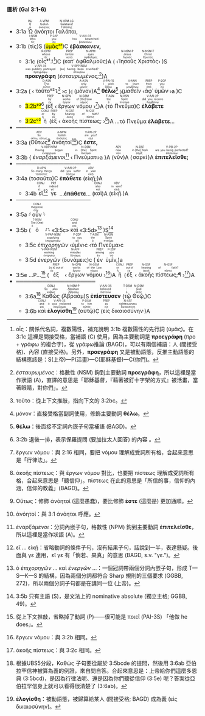 #### 圖析 (Gal 3:1-6)

- <rt>3:1a</rt> <RUBY><ruby><ruby>Ὦ<rt>ὦ</rt></ruby><rt>O</rt></ruby><rt>INJ</rt></RUBY> <RUBY><ruby><ruby>ἀνόητοι<rt>ἀνόητος</rt></ruby><rt>foolish</rt></ruby><rt>A-VPM</rt></RUBY> <RUBY><ruby><ruby>Γαλάται,<rt>Γαλάτης</rt></ruby><rt>Galatians!</rt></ruby><rt>N-VPM-LG</rt></RUBY> 
- <rt>3:1b</rt> (<RUBY><ruby><ruby>τίς<rt>τίς</rt></ruby><rt>Who</rt></ruby><rt>I-NSM</rt></RUBY>)S (<RUBY><ruby><ruby><mark>ὑμᾶς°¹</mark><rt>σύ</rt></ruby><rt>you</rt></ruby><rt>P-2AP</rt></RUBY>)C <RUBY><ruby><ruby><strong>ἐβάσκανεν,</strong><rt>βασκαίνω</rt></ruby><rt>has bewitched</rt></ruby><rt>V-AAI-3S</rt></RUBY>
	- <rt>3:1c</rt> (<RUBY><ruby><ruby>οἷς°¹⮥<rt>ὅς</rt></ruby><rt>whose</rt></ruby><rt>R-DPM</rt></RUBY>[^1])C (<RUBY><ruby><ruby>κατ᾽<rt>κατά</rt></ruby><rt>before</rt></ruby><rt>PREP</rt></RUBY> <RUBY><ruby><ruby>ὀφθαλμοὺς<rt>ὀφθαλμός</rt></ruby><rt>eyes</rt></ruby><rt>N-APM</rt></RUBY>)A ( ‹<RUBY><ruby><ruby>Ἰησοῦς<rt>Ἰησοῦς</rt></ruby><rt>Jesus</rt></ruby><rt>N-NSM-P</rt></RUBY> <RUBY><ruby><ruby>Χριστὸς<rt>Χριστός</rt></ruby><rt>Christ</rt></ruby><rt>N-NSM-T</rt></RUBY>› )S <RUBY><ruby><ruby><strong>προεγράφη</strong><rt>προγράφω</rt></ruby><rt>was publicly portrayed</rt></ruby><rt>V-API-3S</rt></RUBY> (<RUBY><ruby><ruby><em>ἐσταυρωμένος;</em><rt>σταυρόω</rt></ruby><rt>[as] having been crucified?</rt></ruby><rt>V-RPP-NSM</rt></RUBY>[^2])A
- <rt>3:2a</rt> ( ‹ <RUBY><ruby><ruby>τοῦτο°²⮧<rt>οὗτος</rt></ruby><rt>This</rt></ruby><rt>D-ASN</rt></RUBY>[^3] ›c )⦇ (<RUBY><ruby><ruby>μόνον<rt>μόνος</rt></ruby><rt>only</rt></ruby><rt>A-ASN</rt></RUBY>)A[^4] <RUBY><ruby><ruby><strong>θέλω</strong><rt>θέλω</rt></ruby><rt>I wish</rt></ruby><rt>V-PAI-1S</rt></RUBY>[^5] ⦈(<RUBY><ruby><ruby><em>μαθεῖν</em><rt>μανθάνω</rt></ruby><rt>to learn</rt></ruby><rt>V-AAN</rt></RUBY> ‹<RUBY><ruby><ruby>ἀφ᾽<rt>ἀπό</rt></ruby><rt>from</rt></ruby><rt>PREP</rt></RUBY> <RUBY><ruby><ruby>ὑμῶν·<rt>σύ</rt></ruby><rt>you</rt></ruby><rt>P-2GP</rt></RUBY>›a )C 
	- <rt><mark>3:2b°²</mark></rt>[^6] (<RUBY><ruby><ruby>ἐξ<rt>ἐκ</rt></ruby><rt>by</rt></ruby><rt>PREP</rt></RUBY> ‹ <RUBY><ruby><ruby>ἔργων<rt>ἔργον</rt></ruby><rt>works</rt></ruby><rt>N-GPN</rt></RUBY> <RUBY><ruby><ruby>νόμου<rt>νόμος</rt></ruby><rt>of [the] Law</rt></ruby><rt>N-GSM</rt></RUBY> ›[^7])A (<RUBY><ruby><ruby>τὸ<rt>ὁ</rt></ruby><rt>the</rt></ruby><rt>T-ASN</rt></RUBY> <RUBY><ruby><ruby>Πνεῦμα<rt>πνεῦμα</rt></ruby><rt>Spirit</rt></ruby><rt>N-ASN</rt></RUBY>)C <RUBY><ruby><ruby><strong>ἐλάβετε</strong><rt>λαμβάνω</rt></ruby><rt>did you receive</rt></ruby><rt>V-AAI-2P</rt></RUBY> 
	- <rt><mark>3:2c°²</mark></rt> <RUBY><ruby><ruby>ἢ<rt>ἤ</rt></ruby><rt>or</rt></ruby><rt>CONJ</rt></RUBY> (<RUBY><ruby><ruby>ἐξ<rt>ἐκ</rt></ruby><rt>by</rt></ruby><rt>PREP</rt></RUBY> ‹ <RUBY><ruby><ruby>ἀκοῆς<rt>ἀκοή</rt></ruby><rt>hearing</rt></ruby><rt>N-GSF</rt></RUBY> <RUBY><ruby><ruby>πίστεως;<rt>πίστις</rt></ruby><rt>of faith?</rt></ruby><rt>N-GSF</rt></RUBY> ›[^8])A ...τὸ Πνεῦμα **ἐλάβετε**...
- ——————————————
- <rt>3:3a</rt> (<RUBY><ruby><ruby>Οὕτως<rt>οὕτω, οὕτως</rt></ruby><rt>So</rt></ruby><rt>ADV</rt></RUBY>[^9] <RUBY><ruby><ruby>ἀνόητοί<rt>ἀνόητος</rt></ruby><rt>foolish</rt></ruby><rt>A-NPM</rt></RUBY>[^10])C <RUBY><ruby><ruby><strong>ἐστε,</strong><rt>εἰμί</rt></ruby><rt>are you?</rt></ruby><rt>V-PAI-2P</rt></RUBY> 
- <rt>3:3b</rt> { <RUBY><ruby><ruby><em>ἐναρξάμενοι</em><rt>ἐνάρχομαι</rt></ruby><rt>Having begun</rt></ruby><rt>V-ADP-NPM</rt></RUBY>[^11] ‹ <RUBY><ruby><ruby>Πνεύματι<rt>πνεῦμα</rt></ruby><rt>in [the] Spirit</rt></ruby><rt>N-DSN</rt></RUBY >›a }A (<RUBY><ruby><ruby>νῦν<rt>νῦν</rt></ruby><rt>now</rt></ruby><rt>ADV</rt></RUBY>)A (<RUBY><ruby><ruby>σαρκὶ<rt>σάρξ</rt></ruby><rt>in [the] flesh</rt></ruby><rt>N-DSF</rt></RUBY>)A <RUBY><ruby><ruby><strong>ἐπιτελεῖσθε;</strong><rt>ἐπιτελέω</rt></ruby><rt>are you being perfected?</rt></ruby><rt>V-PEI-2P</rt></RUBY>
- ——————————————
- <rt>3:4a</rt> (<RUBY><ruby><ruby>τοσαῦτα<rt>τοσοῦτος</rt></ruby><rt>So many things</rt></ruby><rt>D-APN</rt></RUBY>)C <RUBY><ruby><ruby><strong>ἐπάθετε</strong><rt>πάσχω</rt></ruby><rt>did you suffer</rt></ruby><rt>V-AAI-2P</rt></RUBY> (<RUBY><ruby><ruby>εἰκῇ;<rt>εἰκῇ</rt></ruby><rt>in vain</rt></ruby><rt>ADV</rt></RUBY>)A
	- <rt>3:4b</rt> <RUBY><ruby><ruby>εἴ<rt>εἰ</rt></ruby><rt>if</rt></ruby><rt>CONJ</rt></RUBY>[^12] <RUBY><ruby><ruby>γε<rt>γέ</rt></ruby><rt>indeed</rt></ruby><rt>PRT</rt></RUBY> ...<strong>ἐπάθετε</strong>... (<RUBY><ruby><ruby>καὶ<rt>καί</rt></ruby><rt>also</rt></ruby><rt>CONJ</rt></RUBY>)A (<RUBY><ruby><ruby>εἰκῇ.<rt>εἰκῇ</rt></ruby><rt>in vain?</rt></ruby><rt>ADV</rt></RUBY>)A
- ——————————————
- <rt>3:5a</rt> ⸉<RUBY><ruby><ruby>οὖν<rt>οὖν</rt></ruby><rt>therefore</rt></ruby><rt>CONJ</rt></RUBY>⸊
- <rt>3:5b</rt> (<RUBY><ruby><ruby>ὁ<rt>ὁ</rt></ruby><rt>The [One]</rt></ruby><rt>T-NSM</rt></RUBY> ⸉⸊ «<rt>3:5c</rt>» <RUBY><ruby><ruby>καὶ<rt>καί</rt></ruby><rt>and</rt></ruby><rt>CONJ</rt></RUBY> «<rt>3:5d</rt>»[^13] )S[^14]
	- <rt>3:5c</rt> <RUBY><ruby><ruby><em>ἐπιχορηγῶν</em><rt>ἐπιχορηγέω</rt></ruby><rt>supplying</rt></ruby><rt>V-PAP-NSM</rt></RUBY> ‹<RUBY><ruby><ruby>ὑμῖν<rt>σύ</rt></ruby><rt>to you</rt></ruby><rt>P-2DP</rt></RUBY>›c ‹<RUBY><ruby><ruby>τὸ<rt>ὁ</rt></ruby><rt>the</rt></ruby><rt>T-ASN</rt></RUBY> <RUBY><ruby><ruby>Πνεῦμα<rt>πνεῦμα</rt></ruby><rt>Spirit</rt></ruby><rt>N-ASN</rt></RUBY>›c 
	- <rt>3:5d</rt> <RUBY><ruby><ruby><em>ἐνεργῶν</em><rt>ἐνεργέω</rt></ruby><rt>working</rt></ruby><rt>V-PAP-NSM</rt></RUBY> (<RUBY><ruby><ruby>δυνάμεις<rt>δύναμις</rt></ruby><rt>miracles</rt></ruby><rt>N-APF</rt></RUBY>)c (<RUBY><ruby><ruby>ἐν<rt>ἐν</rt></ruby><rt>among</rt></ruby><rt>PREP</rt></RUBY> <RUBY><ruby><ruby>ὑμῖν,<rt>σύ</rt></ruby><rt>you</rt></ruby><rt>P-2DP</rt></RUBY>)a
- <rt>3:5e</rt> ...P...[^15] (<RUBY><ruby><ruby>ἐξ<rt>ἐκ</rt></ruby><rt>[is it] out of</rt></ruby><rt>PREP</rt></RUBY> ‹ <RUBY><ruby><ruby>ἔργων<rt>ἔργον</rt></ruby><rt>works</rt></ruby><rt>N-GPN</rt></RUBY> <RUBY><ruby><ruby>νόμου<rt>νόμος</rt></ruby><rt>of the Law</rt></ruby><rt>N-GSM</rt></RUBY> ›[^16])A <RUBY><ruby><ruby>ἢ<rt>ἤ</rt></ruby><rt>or</rt></ruby><rt>CONJ</rt></RUBY> (<RUBY><ruby><ruby>ἐξ<rt>ἐκ</rt></ruby><rt>out of</rt></ruby><rt>PREP</rt></RUBY> ‹ <RUBY><ruby><ruby>ἀκοῆς<rt>ἀκοή</rt></ruby><rt>hearing</rt></ruby><rt>N-GSF</rt></RUBY> <RUBY><ruby><ruby>πίστεως;¶<rt>πίστις</rt></ruby><rt>of faith?</rt></ruby><rt>N-GSF</rt></RUBY> ›[^17])A
- ═════════════════════
	- <rt>3:6a</rt>[^18] <RUBY><ruby><ruby>Καθὼς<rt>καθώς</rt></ruby><rt>So also</rt></ruby><rt>CONJ</rt></RUBY> (<RUBY><ruby><ruby>Ἀβραὰμ<rt>Ἀβραάμ</rt></ruby><rt>Abraham</rt></ruby><rt>N-NSM-P</rt></RUBY>)S <RUBY><ruby><ruby><strong>ἐπίστευσεν</strong><rt>πιστεύω</rt></ruby><rt>believed</rt></ruby><rt>V-AAI-3S</rt></RUBY> (<RUBY><ruby><ruby>τῷ<rt>ὁ</rt></ruby><rt>-</rt></ruby><rt>T-DSM</rt></RUBY> <RUBY><ruby><ruby>Θεῷ,<rt>θεός</rt></ruby><rt>God</rt></ruby><rt>N-DSM</rt></RUBY>)C
	- <rt>3:6b</rt> <RUBY><ruby><ruby>καὶ<rt>καί</rt></ruby><rt>and</rt></ruby><rt>CONJ</rt></RUBY> <RUBY><ruby><ruby><strong>ἐλογίσθη</strong><rt>λογίζομαι</rt></ruby><rt>it was reckoned</rt></ruby><rt>V-API-3S</rt></RUBY>[^19] (<RUBY><ruby><ruby>αὐτῷ<rt>αὐτός</rt></ruby><rt>to him</rt></ruby><rt>P-DSM</rt></RUBY>)C (<RUBY><ruby><ruby>εἰς<rt>εἰς</rt></ruby><rt>as</rt></ruby><rt>PREP</rt></RUBY> <RUBY><ruby><ruby>δικαιοσύνην·<rt>δικαιοσύνη</rt></ruby><rt>righteousness</rt></ruby><rt>N-ASF</rt></RUBY>)A


[^1]: οἷς：關係代名詞，複數陽性，補充說明 3:1b 複數陽性的先行詞 (ὑμᾶς)。在 3:1c 這裡是間接受格，當補語 (C) 使用，因為主要動詞是 **προεγράφη** (προ + γράφω 的複合字)，從 γράφω推論 (BAGD)，可以有兩個補語：人 (間接受格)、內容 (直接受格)。另外，**προεγράφη** 又是被動語態，反推主動語態的結構應該是：S(上帝)—P(活畫)—C(耶穌基督)—C(你們)。
[^2]: _ἐσταυρωμένος_：格數性 (NSM) 鉤到主要動詞 **προεγράφη**，所以這裡是當作狀語 (A)，直譯的意思是「耶穌基督，『藉著被釘十字架的方式』被活畫，當著眼睛，對你們」。
[^3]: τοῦτο：從上下文推敲，指向下文的 3:2bc。
[^4]: μόνον：直接受格當副詞使用，修飾主要動詞 **θέλω**。
[^5]: **θέλω**：後面接不定詞內嵌子句當補語 (BAGD)。
[^6]: 3:2b 退後一排，表示保羅提問 (要加拉太人回答) 的內容 。
[^7]: ἔργων νόμου：與 2:16 相同，要把 νόμου 理解成受詞所有格，合起來意思是「行律法」。
[^8]: ἀκοῆς πίστεως：與 ἔργων νόμου 對比，也要把 πίστεως 理解成受詞所有格，合起來意思是「聽信仰」。πίστεως 在此的意思是「所信的事，信仰的內涵，信仰的教義」(BAGD)。
[^9]: Οὕτως：修飾 ἀνόητοί (這麼愚蠢)，要比修飾 **ἐστε** (這麼是) 更加通順。
[^10]: ἀνόητοί：與 3:1 ἀνόητοι 呼應。
[^11]: _ἐναρξάμενοι_：分詞內嵌子句，格數性 (NPM) 鉤到主要動詞 **ἐπιτελεῖσθε**，所以這裡是當作狀語 (A)。
[^12]: εἴ ... εἰκῇ：省略動詞的條件子句，沒有結果子句，話說到一半，表達懸疑。後面與 γε 連用，εἴ γε 有「倘若、果真」的意思 (BAGD, s.v. "γε.")。
[^13]: ὁ _ἐπιχορηγῶν_ ... καὶ _ἐνεργῶν_ ...：一個冠詞帶兩個分詞內嵌子句，形成 T—S—K—S 的結構，因為兩個分詞都符合 Sharp 規則的三個要求 (GGBB, 272)，所以兩個分詞子句都是在講同一位 (上帝)。
[^14]: 3:5b 只有主語 (S)，是文法上的 nominative absolute (獨立主格; GGBB, 49)。
[^15]: 從上下文推敲，省略掉了動詞 (P)——很可能是 ποιεῖ (PAI-3S) 「他做 he does」。
[^16]: ἔργων νόμου：與 3:2b 相同。
[^17]: ἀκοῆς πίστεως：與 3:2c 相同。
[^18]: 根據UBS5分段，Καθὼς 子句要從屬於 3:5bcde 的提問，然後用 3:6ab 亞伯拉罕信神被算為義的例證，來自問自答。合起來意思是：上帝給你們這麼多恩典 (3:5bcd)，是因為行律法呢、還是因為你們聽從信仰 (3:5e) 呢？答案從亞伯拉罕信身上就可以看得很清楚了 (3:6ab)。
[^19]: **ἐλογίσθη**：被動語態，被歸算給某人 (間接受格; BAGD) 成為義  (εἰς δικαιοσύνην)。
